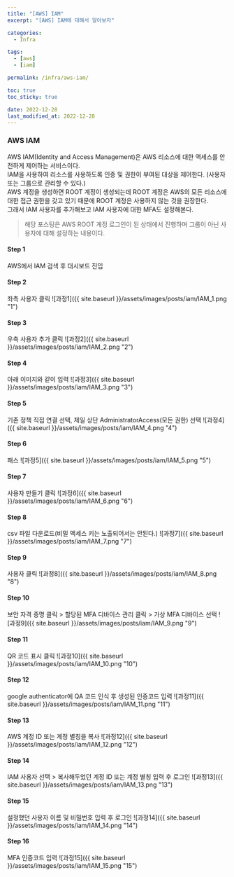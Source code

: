 ```yaml
---
title: "[AWS] IAM"
excerpt: "[AWS] IAM에 대해서 알아보자"

categories:
  - Infra

tags:
  - [aws]
  - [iam]

permalink: /infra/aws-iam/

toc: true
toc_sticky: true

date: 2022-12-28
last_modified_at: 2022-12-28
---
```


### AWS IAM
AWS IAM(Identity and Access Management)은 AWS 리소스에 대한 액세스를 안전하게 제어하는 서비스이다.<br>
IAM을 사용하여 리소스를 사용하도록 인증 및 권한이 부여된 대상을 제어한다. (사용자 또는 그룹으로 관리할 수 있다.)<br>
AWS 계정을 생성하면 ROOT 계정이 생성되는데 ROOT 계정은 AWS의 모든 리소스에 대한 접근 권한을 갖고 있기 때문에 ROOT 계정은 사용하지 않는 것을 권장한다.<br>
그래서 IAM 사용자를 추가해보고 IAM 사용자에 대한 MFA도 설정해본다.

> 해당 포스팅은 AWS ROOT 계정 로그인이 된 상태에서 진행하며 그룹이 아닌 사용자에 대해 설정하는 내용이다.

#### Step 1
AWS에서 IAM 검색 후 대시보드 진입

#### Step 2
좌측 사용자 클릭
![과정1]({{ site.baseurl }}/assets/images/posts/iam/IAM_1.png "1")

#### Step 3
우측 사용자 추가 클릭
![과정2]({{ site.baseurl }}/assets/images/posts/iam/IAM_2.png "2")

#### Step 4
아래 이미지와 같이 입력
![과정3]({{ site.baseurl }}/assets/images/posts/iam/IAM_3.png "3")

#### Step 5
기존 정책 직접 연결 선택, 제일 상단 AdministratorAccess(모든 권한) 선택
![과정4]({{ site.baseurl }}/assets/images/posts/iam/IAM_4.png "4")

#### Step 6
패스
![과정5]({{ site.baseurl }}/assets/images/posts/iam/IAM_5.png "5")

#### Step 7
사용자 만들기 클릭
![과정6]({{ site.baseurl }}/assets/images/posts/iam/IAM_6.png "6")

#### Step 8
csv 파일 다운로드(비밀 액세스 키는 노출되어서는 안된다.)
![과정7]({{ site.baseurl }}/assets/images/posts/iam/IAM_7.png "7")

#### Step 9
사용자 클릭
![과정8]({{ site.baseurl }}/assets/images/posts/iam/IAM_8.png "8")

#### Step 10
보안 자격 증명 클릭 > 할당된 MFA 디바이스 관리 클릭 > 가상 MFA 디바이스 선택
![과정9]({{ site.baseurl }}/assets/images/posts/iam/IAM_9.png "9")

#### Step 11
QR 코드 표시 클릭
![과정10]({{ site.baseurl }}/assets/images/posts/iam/IAM_10.png "10")

#### Step 12
google authenticator에 QA 코드 인식 후 생성된 인증코드 입력
![과정11]({{ site.baseurl }}/assets/images/posts/iam/IAM_11.png "11")

#### Step 13
AWS 계정 ID 또는 계정 별칭을 복사
![과정12]({{ site.baseurl }}/assets/images/posts/iam/IAM_12.png "12")

#### Step 14
IAM 사용자 선택 > 복사해두었던 계정 ID 또는 계정 별칭 입력 후 로그인
![과정13]({{ site.baseurl }}/assets/images/posts/iam/IAM_13.png "13")

#### Step 15
설정했던 사용자 이름 및 비밀번호 입력 후 로그인
![과정14]({{ site.baseurl }}/assets/images/posts/iam/IAM_14.png "14")

#### Step 16
MFA 인증코드 입력
![과정15]({{ site.baseurl }}/assets/images/posts/iam/IAM_15.png "15")